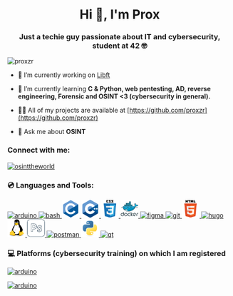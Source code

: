 <h1 align="center">Hi 👋, I'm Prox</h1>
<h3 align="center">Just a techie guy passionate about IT and cybersecurity, student at 42 🤓</h3>

<p align="left"> <img src="https://komarev.com/ghpvc/?username=proxzr&label=Profile%20views&color=0e75b6&style=flat" alt="proxzr" /> </p>

- 🔭 I’m currently working on [Libft](https://github.com/Geoffrey42/libft/blob/master/libft.pdf)

- 🌱 I’m currently learning **C & Python, web pentesting, AD, reverse engineering, Forensic and OSINT <3 (cybersecurity in general).**

- 👨‍💻 All of my projects are available at [https://github.com/proxzr](https://github.com/proxzr)

- 💬 Ask me about **OSINT**

<h3 align="left">Connect with me:</h3>
<p align="left">
<a href="https://twitter.com/osinttheworld" target="blank"><img align="center" src="https://raw.githubusercontent.com/rahuldkjain/github-profile-readme-generator/master/src/images/icons/Social/twitter.svg" alt="osinttheworld" height="30" width="40" /></a>
</p>

<h3 align="left">💿 Languages and Tools:</h3>
<p align="left"> <a href="https://www.arduino.cc/" target="_blank" rel="noreferrer"> <img src="https://cdn.worldvectorlogo.com/logos/arduino-1.svg" alt="arduino" width="40" height="40"/> </a> <a href="https://www.gnu.org/software/bash/" target="_blank" rel="noreferrer"> <img src="https://www.vectorlogo.zone/logos/gnu_bash/gnu_bash-icon.svg" alt="bash" width="40" height="40"/> </a> <a href="https://www.cprogramming.com/" target="_blank" rel="noreferrer"> <img src="https://raw.githubusercontent.com/devicons/devicon/master/icons/c/c-original.svg" alt="c" width="40" height="40"/> </a> <a href="https://www.w3schools.com/cpp/" target="_blank" rel="noreferrer"> <img src="https://raw.githubusercontent.com/devicons/devicon/master/icons/cplusplus/cplusplus-original.svg" alt="cplusplus" width="40" height="40"/> </a> <a href="https://www.w3schools.com/css/" target="_blank" rel="noreferrer"> <img src="https://raw.githubusercontent.com/devicons/devicon/master/icons/css3/css3-original-wordmark.svg" alt="css3" width="40" height="40"/> </a> <a href="https://www.docker.com/" target="_blank" rel="noreferrer"> <img src="https://raw.githubusercontent.com/devicons/devicon/master/icons/docker/docker-original-wordmark.svg" alt="docker" width="40" height="40"/> </a> <a href="https://www.figma.com/" target="_blank" rel="noreferrer"> <img src="https://www.vectorlogo.zone/logos/figma/figma-icon.svg" alt="figma" width="40" height="40"/> </a> <a href="https://git-scm.com/" target="_blank" rel="noreferrer"> <img src="https://www.vectorlogo.zone/logos/git-scm/git-scm-icon.svg" alt="git" width="40" height="40"/> </a> <a href="https://www.w3.org/html/" target="_blank" rel="noreferrer"> <img src="https://raw.githubusercontent.com/devicons/devicon/master/icons/html5/html5-original-wordmark.svg" alt="html5" width="40" height="40"/> </a> <a href="https://gohugo.io/" target="_blank" rel="noreferrer"> <img src="https://api.iconify.design/logos-hugo.svg" alt="hugo" width="40" height="40"/> </a> <a href="https://www.linux.org/" target="_blank" rel="noreferrer"> <img src="https://raw.githubusercontent.com/devicons/devicon/master/icons/linux/linux-original.svg" alt="linux" width="40" height="40"/> </a> <a href="https://www.photoshop.com/en" target="_blank" rel="noreferrer"> <img src="https://raw.githubusercontent.com/devicons/devicon/master/icons/photoshop/photoshop-line.svg" alt="photoshop" width="40" height="40"/> </a> <a href="https://postman.com" target="_blank" rel="noreferrer"> <img src="https://www.vectorlogo.zone/logos/getpostman/getpostman-icon.svg" alt="postman" width="40" height="40"/> </a> <a href="https://www.python.org" target="_blank" rel="noreferrer"> <img src="https://raw.githubusercontent.com/devicons/devicon/master/icons/python/python-original.svg" alt="python" width="40" height="40"/> </a> <a href="https://www.qt.io/" target="_blank" rel="noreferrer"> <img src="https://upload.wikimedia.org/wikipedia/commons/0/0b/Qt_logo_2016.svg" alt="qt" width="40" height="40"/> </a> </p>

<h3 align="left">💻 Platforms (cybersecurity training) on which I am registered </h3>
<p align="left"> <a href="https://www.tryhackme.com/0x70726f78" target="_blank" rel="noreferrer"> <img src="https://store.tryhackme.com/cdn/shop/files/THMlogo-gray_scale_824x.png?v=1614347081" alt="arduino" width="125" height="65"/> <p align="left"> <a href="https://www.root-me.org/0x70726f78" target="_blank" rel="noreferrer"> <img src="https://pro.root-me.org/squelettes/images/RMP_logo_blanc.png" alt="arduino" width="70" height="90"/>
